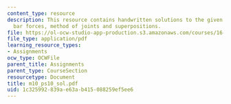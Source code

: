 ```yaml
---
content_type: resource
description: This resource contains handwritten solutions to the given problem seton
  bar forces, method of joints and superpositions.
file: https://ol-ocw-studio-app-production.s3.amazonaws.com/courses/16-01-unified-engineering-i-ii-iii-iv-fall-2005-spring-2006/1c325992839ae63ab415088259ef5ee6_m10_ps10_sol.pdf
file_type: application/pdf
learning_resource_types:
- Assignments
ocw_type: OCWFile
parent_title: Assignments
parent_type: CourseSection
resourcetype: Document
title: m10_ps10_sol.pdf
uid: 1c325992-839a-e63a-b415-088259ef5ee6
---
```

